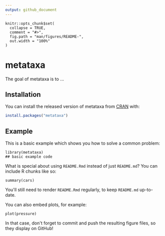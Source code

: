 ```yaml
---
output: github_document
---
```


<!-- README.md is generated from README.Rmd. Please edit that file -->

```{r, include = FALSE}
knitr::opts_chunk$set(
  collapse = TRUE,
  comment = "#>",
  fig.path = "man/figures/README-",
  out.width = "100%"
)
```

# metataxa

<!-- badges: start -->
<!-- badges: end -->

The goal of metataxa is to ...

## Installation

You can install the released version of metataxa from [CRAN](https://CRAN.R-project.org) with:

``` r
install.packages("metataxa")
```

## Example

This is a basic example which shows you how to solve a common problem:

```{r example}
library(metataxa)
## basic example code
```

What is special about using `README.Rmd` instead of just `README.md`? You can include R chunks like so:

```{r cars}
summary(cars)
```

You'll still need to render `README.Rmd` regularly, to keep `README.md` up-to-date.

You can also embed plots, for example:

```{r pressure, echo = FALSE}
plot(pressure)
```

In that case, don't forget to commit and push the resulting figure files, so they display on GitHub!
